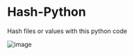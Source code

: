 # Hash-Python
Hash files or values ​​with this python code

![image](https://github.com/user-attachments/assets/09eec0de-ec3c-47fc-a229-f3c2e793e06a)

